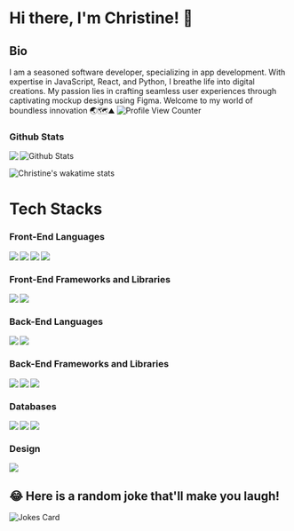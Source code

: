 # Hi there, I'm Christine! 👋

## Bio 
I am a seasoned software developer, specializing in app development. With expertise in JavaScript, React, and Python, I breathe life into digital creations. My passion lies in crafting seamless user experiences through captivating mockup designs using Figma. Welcome to my world of boundless innovation 🌏🗺⛰️
![Profile View Counter](https://komarev.com/ghpvc/?username=ChristineNanu)

### Github Stats

<a href="https://readme-stats-cfgj2cxdy.vercel.app/api?username=ChristineNanu&count_private=true&show_icons=true&theme=cobalt">
  <img align="left" src="https://github-readme-streak-stats.herokuapp.com/?user=ChristineNanu&theme=gotham">
</a>

<img src="https://github-readme-stats.vercel.app/api?username=ChristineNanu&theme=radical&show_icons=true" alt="Github Stats"/>

![Christine's wakatime stats](https://github-readme-stats.vercel.app/api/wakatime?username=ChristineNanu&theme=gotham&layout=compact)
<br/>

# Tech Stacks

### Front-End Languages 

<img src="https://img.shields.io/badge/html5-%23E34F26.svg?style=for-the-badge&logo=html5&logoColor=white" align="left"/>
<img src="https://img.shields.io/badge/css3-%231572B6.svg?style=for-the-badge&logo=css3&logoColor=white" align="left"/>
<img src="https://img.shields.io/badge/javascript-%23323330.svg?style=for-the-badge&logo=javascript&logoColor=%23F7DF1E" align="left"/> 
<img src="https://img.shields.io/badge/TypeScript-007ACC?style=for-the-badge&logo=typescript&logoColor=white" align="left"/>

<br/>

### Front-End Frameworks and Libraries

<img src="https://img.shields.io/badge/bootstrap-%23563D7C.svg?style=for-the-badge&logo=bootstrap&logoColor=white" align="left"/>
<img src="https://img.shields.io/badge/react-%2320232a.svg?style=for-the-badge&logo=react&logoColor=%2361DAFB" align="left"/>
<br/>

### Back-End Languages
<img src="https://img.shields.io/badge/java-%23ED8B00.svg?style=for-the-badge&logo=java&logoColor=white" align="left"/>
<img src="https://img.shields.io/badge/Python-14354C?style=for-the-badge&logo=python&logoColor=white" align="left"/>
<br/>

### Back-End Frameworks and Libraries
<img src="https://img.shields.io/badge/Django-092E20?style=for-the-badge&logo=django&logoColor=white" align="left"/>
<img src="https://img.shields.io/badge/Flask-000000?style=for-the-badge&logo=flask&logoColor=white" align="left"/>
<img src="https://img.shields.io/badge/node.js-6DA55F?style=for-the-badge&logo=node.js&logoColor=white" align="left"/> 
<br/>

### Databases

<img src="https://img.shields.io/badge/mysql-%2300f.svg?style=for-the-badge&logo=mysql&logoColor=white" align="left" />
<img src="https://img.shields.io/badge/postgres-%23316192.svg?style=for-the-badge&logo=postgresql&logoColor=white" align="left" />
<img src="https://img.shields.io/badge/sqlite-%2307405e.svg?style=for-the-badge&logo=sqlite&logoColor=white" align="left" />
<br/>

### Design

<img src="https://img.shields.io/badge/figma-%23F24E1E.svg?style=for-the-badge&logo=figma&logoColor=white" align="left"/>
<br/>

## 😂 Here is a random joke that'll make you laugh!
![Jokes Card](https://readme-jokes.vercel.app/api)
